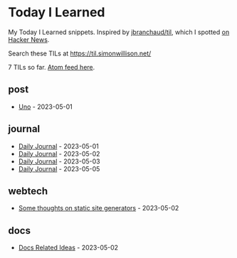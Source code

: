 # Today I Learned

My Today I Learned snippets. Inspired by [jbranchaud/til](https://github.com/jbranchaud/til), which I spotted [on Hacker News](https://news.ycombinator.com/item?id=22908044).

Search these TILs at https://til.simonwillison.net/

<!-- count starts -->7<!-- count ends --> TILs so far. <a href="https://til.simonwillison.net/til/feed.atom">Atom feed here</a>.

<!-- index starts -->
## post

* [Uno](https://github.com/kevinslin/kevinweblog/blob/main/dendron/weblog/journal/2023/05/01/uno.md) - 2023-05-01

## journal

* [Daily Journal](https://github.com/kevinslin/kevinweblog/blob/main/dendron/daily/journal/2023/05/01/public.md) - 2023-05-01
* [Daily Journal](https://github.com/kevinslin/kevinweblog/blob/main/dendron/daily/journal/2023/05/02/public.md) - 2023-05-02
* [Daily Journal](https://github.com/kevinslin/kevinweblog/blob/main/dendron/daily/journal/2023/05/03/public.md) - 2023-05-03
* [Daily Journal](https://github.com/kevinslin/kevinweblog/blob/main/dendron/daily/journal/2023/05/04/public.md) - 2023-05-05

## webtech

* [Some thoughts on static site generators](https://github.com/kevinslin/kevinweblog/blob/main/dendron/weblog/journal/2023/05/01/static-site-generators.md) - 2023-05-02

## docs

* [Docs Related Ideas](https://github.com/kevinslin/kevinweblog/blob/main/dendron/weblog/journal/2023/05/02/docs-related-ideas.md) - 2023-05-02
<!-- index ends -->
